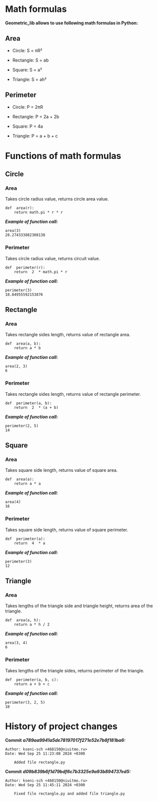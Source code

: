 # Math formulas
**Geometric_lib allows to use following math formulas in Python:**
## Area

- Circle: S = πR²

- Rectangle: S = ab

- Square: S = a²

- Triangle: S = ah²

  

## Perimeter

- Circle: P = 2πR

- Rectangle: P = 2a + 2b

- Square: P = 4a

- Triangle: P = a + b + c



# Functions of math formulas

## Circle
### Area
Takes circle radius value, returns circle area value.
```
def  area(r):
	return math.pi * r * r
```
***Example of function call:***
```
area(3)
28.274333882308138
```

### Perimeter
Takes circle radius value, returns circuit value.
```
def  perimeter(r):
	return  2  * math.pi * r
```
***Example of function call:***
```
perimeter(3)
18.84955592153876
```

## Rectangle
### Area
Takes rectangle sides length, returns value of rectangle area.
```
def  area(a, b):
	return a * b
```
***Example of function call:***
```
area(2, 3)
6
```

### Perimeter
Takes rectangle sides length, returns value of rectangle perimeter.
```
def  perimeter(a, b):
	return  2  * (a + b)
```
***Example of function call:***
```
perimeter(2, 5)
14
```


## Square
### Area
Takes square side length, returns value of square area.
```
def  area(a):
	return a * a
```
***Example of function call:***
```
area(4)
16
```

### Perimeter
Takes square side length, returns value of square perimeter.
```
def  perimeter(a):
	return  4  * a
```
***Example of function call:***
```
perimeter(3)
12
```


## Triangle
### Area
Takes lengths of the triangle side and triangle height, returns area of the triangle.
```
def  area(a, h):
	return a * h / 2
```
***Example of function call:***
```
area(3, 4)
6
```

### Perimeter
Takes lengths of the triangle sides, returns perimeter of the triangle.
```
def  perimeter(a, b, c):
	return a + b + c
```
***Example of function call:***
```
perimeter(3, 2, 5)
10
```


# History of project changes

**Commit** ***a789aa9941a5de78197017f271e52e7b8f181ba6:***
```
Author: kseni-sch <468150@niuitmo.ru>
Date: Wed Sep 25 11:23:08 2024 +0300

	Added file rectangle.py
```

**Commit** ***d09b839b6f1d79bdf6c7b3325e9a93b894737ed5:***
```
Author: kseni-sch <468150@niuitmo.ru>
Date: Wed Sep 25 11:45:11 2024 +0300

	Fixed file rectangle.py and added file triangle.py
```
